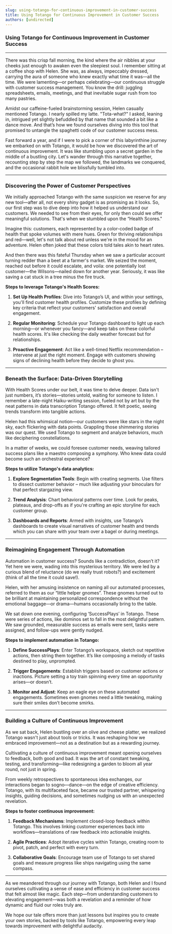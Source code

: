 ```yaml
---
slug: using-totango-for-continuous-improvement-in-customer-success
title: Using Totango for Continuous Improvement in Customer Success
authors: [undirected]
---
```



### Using Totango for Continuous Improvement in Customer Success

---

There was this crisp fall morning, the kind where the air nibbles at your cheeks just enough to awaken even the sleepiest soul. I remember sitting at a coffee shop with Helen. She was, as always, impeccably dressed, carrying the aura of someone who knew exactly what time it was—all the time. We were lamenting—or perhaps celebrating—our continuous struggle with customer success management. You know the drill: juggling spreadsheets, emails, meetings, and that inevitable sugar rush from too many pastries.

Amidst our caffeine-fueled brainstorming session, Helen casually mentioned Totango. I nearly spilled my latte. "Tota-what?" I asked, leaning in, intrigued yet slightly befuddled by that name that sounded a bit like a dance move. And that’s how we found ourselves diving into this tool that promised to untangle the spaghetti code of our customer success mess. 

Fast forward a year, and if I were to pick a corner of this labyrinthine journey we embarked on with Totango, it would be how we discovered the art of continuous improvement. It was like stumbling upon a secret garden in the middle of a bustling city. Let's wander through this narrative together, recounting step by step the map we followed, the landmarks we conquered, and the occasional rabbit hole we blissfully tumbled into.

---

### Discovering the Power of Customer Perspectives

We initially approached Totango with the same suspicion we reserve for any new tool—after all, not every shiny gadget is as promising as it looks. So, our first step was to dive deep into how it helped us understand our customers. We needed to see from their eyes, for only then could we offer meaningful solutions. That's when we stumbled upon the “Health Scores." 

Imagine this: customers, each represented by a color-coded badge of health that spoke volumes with mere hues. Green for thriving relationships and red—well, let's not talk about red unless we're in the mood for an adventure. Helen often joked that these colors told tales akin to heart rates.

And then there was this fateful Thursday when we saw a particular account turning redder than a beet at a farmer's market. We seized the moment, reached out before it could escalate, and voila: one potentially lost customer—the Wilsons—nailed down for another year. Seriously, it was like saving a cat stuck in a tree minus the fire truck.

**Steps to leverage Totango's Health Scores:**

1. **Set Up Health Profiles**: Dive into Totango’s UI, and within your settings, you'll find customer health profiles. Customize these profiles by defining key criteria that reflect your customers' satisfaction and overall engagement.
   
2. **Regular Monitoring**: Schedule your Totango dashboard to light up each morning—or whenever you fancy—and keep tabs on these colorful health scores. It's like checking the daily weather forecast but for relationships.

3. **Proactive Engagement**: Act like a well-timed Netflix recommendation – intervene at just the right moment. Engage with customers showing signs of declining health before they decide to ghost you.

---

### Beneath the Surface: Data-Driven Storytelling

With Health Scores under our belt, it was time to delve deeper. Data isn't just numbers, it’s stories—stories untold, waiting for someone to listen. I remember a late-night Haiku-writing session, fueled not by art but by the neat patterns in data transcription Totango offered. It felt poetic, seeing trends transform into tangible actions.

Helen had this whimsical notion—our customers were like stars in the night sky, each flickering with data points. Grappling those shimmering stories was our quest. We used Totango to segment and analyze behaviors, much like deciphering constellations.

In a matter of weeks, we could foresee customer needs, weaving tailored success plans like a maestro composing a symphony. Who knew data could become such an orchestral experience? 

**Steps to utilize Totango's data analytics:**

1. **Explore Segmentation Tools**: Begin with creating segments. Use filters to dissect customer behavior – much like adjusting your binoculars for that perfect stargazing view.

2. **Trend Analysis**: Chart behavioral patterns over time. Look for peaks, plateaus, and drop-offs as if you're crafting an epic storyline for each customer group.

3. **Dashboards and Reports**: Armed with insights, use Totango’s dashboards to create visual narratives of customer health and trends which you can share with your team over a bagel or during meetings.

---

### Reimagining Engagement Through Automation

Automation in customer success? Sounds like a contradiction, doesn’t it? Yet here we were, wading into this mysterious territory. We were led by a curious blend of reluctance (do we really trust robots?) and excitement (think of all the time it could save!). 

Helen, with her amusing insistence on naming all our automated processes, referred to them as our “little helper gnomes”. These gnomes turned out to be brilliant at maintaining personalized correspondence without the emotional baggage—or drama—humans occasionally bring to the table.

We sat down one evening, configuring ‘SuccessPlays’ in Totango. These were series of actions, like dominos set to fall in the most delightful pattern. We saw grounded, measurable success as emails were sent, tasks were assigned, and follow-ups were gently nudged.

**Steps to implement automation in Totango:**

1. **Define SuccessPlays**: Enter Totango’s workspace, sketch out repetitive actions, then string them together. It’s like composing a melody of tasks destined to play, unprompted.

2. **Trigger Engagements**: Establish triggers based on customer actions or inactions. Picture setting a toy train spinning every time an opportunity arises—or doesn’t.

3. **Monitor and Adjust**: Keep an eagle eye on these automated engagements. Sometimes even gnomes need a little tweaking, making sure their smiles don’t become smirks.

---

### Building a Culture of Continuous Improvement

As we sat back, Helen bustling over an olive and cheese platter, we realized Totango wasn't just about tools or tricks. It was reshaping how we embraced improvement—not as a destination but as a rewarding journey. 

Cultivating a culture of continuous improvement meant opening ourselves to feedback, both good and bad. It was the art of constant tweaking, testing, and transforming—like redesigning a garden to bloom all year round, not just in spring.

From weekly retrospectives to spontaneous idea exchanges, our interactions began to sogno—dance—on the edge of creative efficiency. Totango, with its multifaceted face, became our trusted partner, whispering insights, guiding decisions, and sometimes nudging us with an unexpected revelation.

**Steps to foster continuous improvement:**

1. **Feedback Mechanisms**: Implement closed-loop feedback within Totango. This involves linking customer experiences back into workflows—translations of raw feedback into actionable insights.

2. **Agile Practices**: Adopt iterative cycles within Totango, creating room to pivot, patch, and perfect with every turn.

3. **Collaborative Goals**: Encourage team use of Totango to set shared goals and measure progress like ships navigating using the same compass.

---

As we meandered through our journey with Totango, both Helen and I found ourselves cultivating a sense of ease and efficiency in customer success that felt almost like magic. Each step—from understanding customers to elevating engagement—was both a revelation and a reminder of how dynamic and fluid our roles truly are.

We hope our tale offers more than just lessons but inspires you to create your own stories, backed by tools like Totango, empowering every leap towards improvement with delightful audacity.